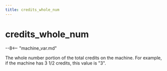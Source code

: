 ```yaml
---
title: credits_whole_num
---
```


# credits_whole_num


--8<-- "machine_var.md"

The whole number portion of the total credits on the machine. For
example, if the machine has 3 1/2 credits, this value is "3".
